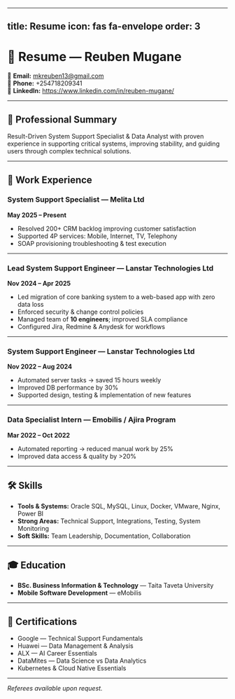 

---
title: Resume
icon: fas fa-envelope
order: 3
---


# 📌 Resume — Reuben Mugane

📧 **Email:** mkreuben13@gmail.com  
📱 **Phone:** +254718209341  
🔗 **LinkedIn:** https://www.linkedin.com/in/reuben-mugane/

---

## 🎯 Professional Summary
Result-Driven System Support Specialist & Data Analyst with proven experience in supporting critical systems, improving stability, and guiding users through complex technical solutions.

---

## 💼 Work Experience



### **System Support Specialist — Melita Ltd**  
**May 2025 – Present**
- Resolved 200+ CRM backlog improving customer satisfaction
- Supported 4P services: Mobile, Internet, TV, Telephony
- SOAP provisioning troubleshooting & test execution

---

### **Lead System Support Engineer — Lanstar Technologies Ltd**  
**Nov 2024 – Apr 2025**
- Led migration of core banking system to a web-based app with zero data loss
- Enforced security & change control policies
- Managed team of **10 engineers**; improved SLA compliance  
- Configured Jira, Redmine & Anydesk for workflows

---

### **System Support Engineer — Lanstar Technologies Ltd**  
**Nov 2022 – Aug 2024**
- Automated server tasks → saved 15 hours weekly
- Improved DB performance by 30%
- Supported design, testing & implementation of new features

---

### **Data Specialist Intern — Emobilis / Ajira Program**  
**Mar 2022 – Oct 2022**
- Automated reporting → reduced manual work by 25%
- Improved data access & quality by >20%

---

## 🛠 Skills
- **Tools & Systems:** Oracle SQL, MySQL, Linux, Docker, VMware, Nginx, Power BI  
- **Strong Areas:** Technical Support, Integrations, Testing, System Monitoring  
- **Soft Skills:** Team Leadership, Documentation, Collaboration

---

## 🎓 Education
- **BSc. Business Information & Technology** — Taita Taveta University  
- **Mobile Software Development** — eMobilis

---

## 🏅 Certifications
- Google — Technical Support Fundamentals  
- Huawei — Data Management & Analysis  
- ALX — AI Career Essentials  
- DataMites — Data Science vs Data Analytics  
- Kubernetes & Cloud Native Essentials

---

*Referees available upon request.*

